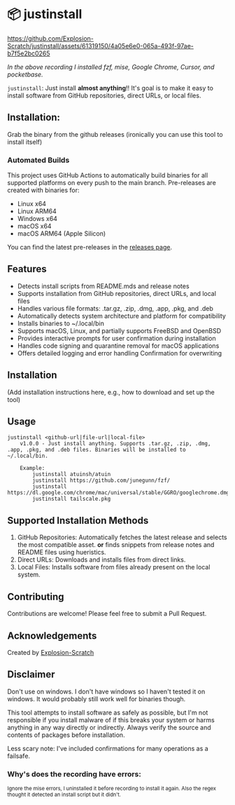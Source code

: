 # 📦 justinstall


https://github.com/Explosion-Scratch/justinstall/assets/61319150/4a05e6e0-065a-493f-97ae-b7f5e2bc0265

<i>In the above recording I installed fzf, mise, Google Chrome, Cursor, and pocketbase.</i>

`justinstall`: Just install **almost anything**!! It's goal is to make it easy to install software from GitHub repositories, direct URLs, or local files.

## Installation:
Grab the binary from the github releases (ironically you can use this tool to install itself)

### Automated Builds
This project uses GitHub Actions to automatically build binaries for all supported platforms on every push to the main branch. Pre-releases are created with binaries for:
- Linux x64
- Linux ARM64  
- Windows x64
- macOS x64
- macOS ARM64 (Apple Silicon)

You can find the latest pre-releases in the [releases page](https://github.com/Explosion-Scratch/justinstall/releases).

## Features

- Detects install scripts from README.mds and release notes
- Supports installation from GitHub repositories, direct URLs, and local files
- Handles various file formats: .tar.gz, .zip, .dmg, .app, .pkg, and .deb
- Automatically detects system architecture and platform for compatibility
- Installs binaries to ~/.local/bin
- Supports macOS, Linux, and partially supports FreeBSD and OpenBSD
- Provides interactive prompts for user confirmation during installation
- Handles code signing and quarantine removal for macOS applications
- Offers detailed logging and error handling
  Confirmation for overwriting

## Installation

(Add installation instructions here, e.g., how to download and set up the tool)

## Usage
```
justinstall <github-url|file-url|local-file>
	v1.0.0 - Just install anything. Supports .tar.gz, .zip, .dmg, .app, .pkg, and .deb files. Binaries will be installed to ~/.local/bin.

	Example:
		justinstall atuinsh/atuin
		justinstall https://github.com/junegunn/fzf/
		justinstall https://dl.google.com/chrome/mac/universal/stable/GGRO/googlechrome.dmg
		justinstall tailscale.pkg
```

## Supported Installation Methods

1. GitHub Repositories: Automatically fetches the latest release and selects the most compatible asset. **or** finds snippets from release notes and README files using hueristics.
2. Direct URLs: Downloads and installs files from direct links.
3. Local Files: Installs software from files already present on the local system.

## Contributing



Contributions are welcome! Please feel free to submit a Pull Request.

## Acknowledgements

Created by [Explosion-Scratch](https://github.com/explosion-scratch)

## Disclaimer
Don't use on windows. I don't have windows so I haven't tested it on windows. It would probably still work well for binaries though.

This tool attempts to install software as safely as possible, but I'm not responsible if you install malware of if this breaks your system or harms anything in any way directly or indirectly. Always verify the source and contents of packages before installation.

Less scary note: I've included confirmations for many operations as a failsafe.

### Why's does the recording have errors:
<small>Ignore the mise errors, I uninstalled it before recording to install it again. Also the regex thought it detected an install script but it didn't.</small>

